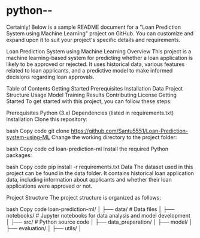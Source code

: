 # python--

Certainly! Below is a sample README document for a "Loan Prediction System using Machine Learning" project on GitHub. You can customize and expand upon it to suit your project's specific details and requirements.

Loan Prediction System using Machine Learning
Overview
This project is a machine learning-based system for predicting whether a loan application is likely to be approved or rejected. It uses historical data, various features related to loan applicants, and a predictive model to make informed decisions regarding loan approvals.

Table of Contents
Getting Started
Prerequisites
Installation
Data
Project Structure
Usage
Model Training
Results
Contributing
License
Getting Started
To get started with this project, you can follow these steps:

Prerequisites
Python (3.x)
Dependencies (listed in requirements.txt)
Installation
Clone this repository:

bash
Copy code
git clone https://github.com/Santu5551/Loan-Prediction-system-using-ML
Change the working directory to the project folder:

bash
Copy code
cd loan-prediction-ml
Install the required Python packages:

bash
Copy code
pip install -r requirements.txt
Data
The dataset used in this project can be found in the data folder. It contains historical loan application data, including information about applicants and whether their loan applications were approved or not.

Project Structure
The project structure is organized as follows:

bash
Copy code
loan-prediction-ml/
│
├── data/              # Data files
│
├── notebooks/         # Jupyter notebooks for data analysis and model development
│
├── src/               # Python source code
│   ├── data_preparation/
│   ├── model/
│   ├── evaluation/
│   ├── utils/
│  





